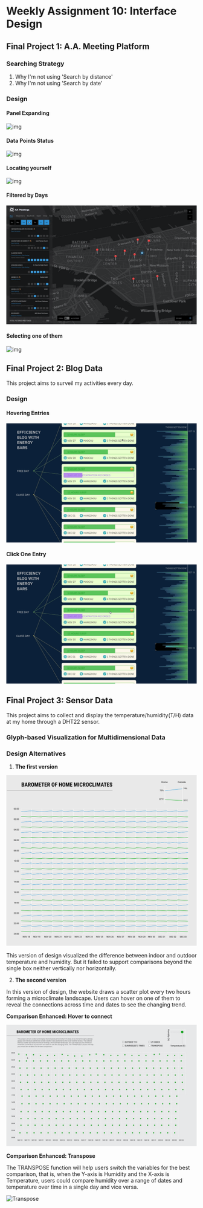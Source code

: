 # Weekly Assignment 10: Interface Design

## Final Project 1: A.A. Meeting Platform
### Searching Strategy
1. Why I'm not using 'Search by distance'
2. Why I'm not using 'Search by date'

### Design
#### Panel Expanding
![img](./Expand.gif)

#### Data Points Status
![img](./Show.gif)

#### Locating yourself
![img](./Magnify.gif)

#### Filtered by Days
![img](./filter.gif)

#### Selecting one of them
![img](./select.gif)

## Final Project 2: Blog Data
This project aims to surveil my activities every day.
### Design
#### Hovering Entries
![img](./p2-hovering.gif)

#### Click One Entry
![img](./p2-expand.gif)

## Final Project 3: Sensor Data
This project aims to collect and display the temperature/humidity(T/H) data at my home through a DHT22 sensor.
### Glyph-based Visualization for Multidimensional Data
### Design Alternatives
1. **The first version**

![img](./p3-1.png)

This version of design visualized the difference between indoor and outdoor temperature and humidity. But it failed to support comparisons beyond the single box neither vertically nor horizontally.  

2. **The second version**  
 
In this version of design, the website draws a scatter plot every two hours forming a microclimate landscape. Users can hover on one of them to reveal the connections across time and dates to see the changing trend. 

**Comparison Enhanced: Hover to connect**

![Hover](./project3-2.gif)

**Comparison Enhanced: Transpose**

The TRANSPOSE function will help users switch the variables for the best comparison, that is, when the Y-axis is Humidity and the X-axis is Temperature, users could compare humidity over a range of dates and temperature over time in a single day and vice versa.

![Transpose](./project3-1.gif)